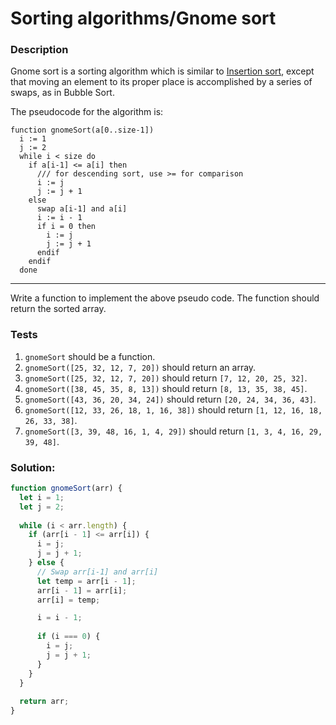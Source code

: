 # Sorting algorithms/Gnome sort

### Description

Gnome sort is a sorting algorithm which is similar to [Insertion sort](https://rosettacode.org/wiki/Sorting_algorithms/Insertion_sort), except that moving an element to its proper place is accomplished by a series of swaps, as in Bubble Sort.

The pseudocode for the algorithm is:

```
function gnomeSort(a[0..size-1])
  i := 1
  j := 2
  while i < size do
    if a[i-1] <= a[i] then
      /// for descending sort, use >= for comparison
      i := j
      j := j + 1
    else
      swap a[i-1] and a[i]
      i := i - 1
      if i = 0 then
        i := j
        j := j + 1
      endif
    endif
  done
```

---

Write a function to implement the above pseudo code. The function should return the sorted array.

### Tests

1. `gnomeSort` should be a function.
2. `gnomeSort([25, 32, 12, 7, 20])` should return an array.
3. `gnomeSort([25, 32, 12, 7, 20])` should return `[7, 12, 20, 25, 32]`.
4. `gnomeSort([38, 45, 35, 8, 13])` should return `[8, 13, 35, 38, 45]`.
5. `gnomeSort([43, 36, 20, 34, 24])` should return `[20, 24, 34, 36, 43]`.
6. `gnomeSort([12, 33, 26, 18, 1, 16, 38])` should return `[1, 12, 16, 18, 26, 33, 38]`.
7. `gnomeSort([3, 39, 48, 16, 1, 4, 29])` should return `[1, 3, 4, 16, 29, 39, 48]`.

### Solution:

```javascript
function gnomeSort(arr) {
  let i = 1;
  let j = 2;
  
  while (i < arr.length) {
    if (arr[i - 1] <= arr[i]) {
      i = j;
      j = j + 1;
    } else {
      // Swap arr[i-1] and arr[i]
      let temp = arr[i - 1];
      arr[i - 1] = arr[i];
      arr[i] = temp;

      i = i - 1;
      
      if (i === 0) {
        i = j;
        j = j + 1;
      }
    }
  }
  
  return arr;
}
```